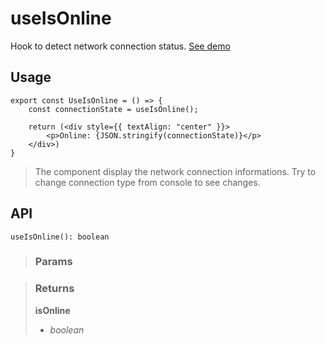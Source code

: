 # useIsOnline
Hook to detect network connection status. [See demo](https://ndriadev.github.io/react-tools/#/hooks/events/useIsOnline)

## Usage

```tsx
export const UseIsOnline = () => {
	const connectionState = useIsOnline();

	return (<div style={{ textAlign: "center" }}>
		<p>Online: {JSON.stringify(connectionState)}</p>
	</div>)
}
```

> The component display the network connection informations. Try to change connection type from console to see changes.


## API

```tsx
useIsOnline(): boolean
```

> ### Params
>
>
>

> ### Returns
>
> __isOnline__
> - _boolean_  
>